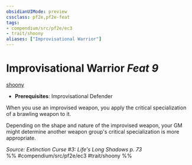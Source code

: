 ```yaml
---
obsidianUIMode: preview
cssclass: pf2e,pf2e-feat
tags:
- compendium/src/pf2e/ec3
- trait/shoony
aliases: ["Improvisational Warrior"]
---
```

# Improvisational Warrior  *Feat 9*  
[shoony](../../Rules/traits/shoony-ec3.md)  

- **Prerequisites**: Improvisational Defender

When you use an improvised weapon, you apply the critical specialization of a brawling weapon to it.

Depending on the shape and nature of the improvised weapon, your GM might determine another weapon group's critical specialization is more appropriate.

*Source: Extinction Curse #3: Life's Long Shadows p. 73*  
%% #compendium/src/pf2e/ec3 #trait/shoony %%